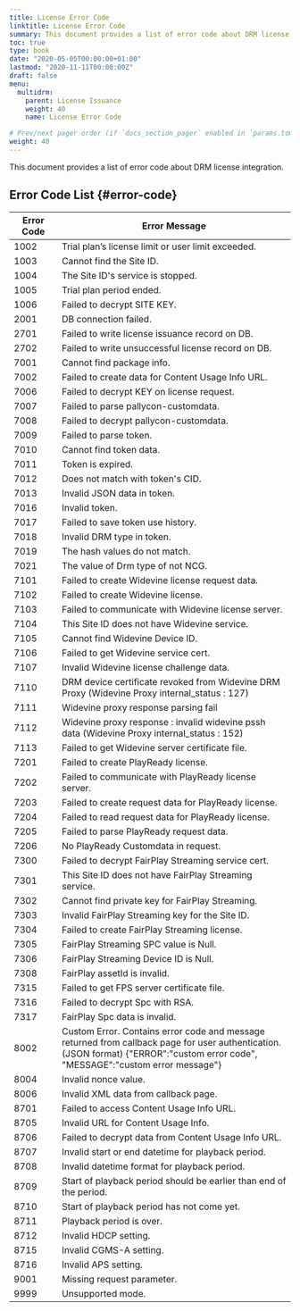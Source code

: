 ```yaml
---
title: License Error Code
linktitle: License Error Code
summary: This document provides a list of error code about DRM license integration.
toc: true
type: book
date: "2020-05-05T00:00:00+01:00"
lastmod: "2020-11-11T00:00:00Z"
draft: false
menu:
  multidrm:
    parent: License Issuance
    weight: 40
    name: License Error Code

# Prev/next pager order (if `docs_section_pager` enabled in `params.toml`)
weight: 40
---
```


This document provides a list of error code about DRM license integration.

## Error Code List {#error-code}

|<div style="width:70px">Error Code</div> |Error Message |
|---|---|
|1002 |Trial plan’s license limit or user limit exceeded. |
|1003 |Cannot find the Site ID. |
|1004 |The Site ID's service is stopped. |
|1005 |Trial plan period ended. |
|1006 |Failed to decrypt SITE KEY. |
|2001 |DB connection failed. |
|2701 |Failed to write license issuance record on DB. |
|2702 |Failed to write unsuccessful license record on DB. |
|7001 |Cannot find package info. |
|7002 |Failed to create data for Content Usage Info URL. |
|7006 |Failed to decrypt KEY on license request. |
|7007 |Failed to parse pallycon-customdata. |
|7008 |Failed to decrypt pallycon-customdata. |
|7009 |Failed to parse token. |
|7010 |Cannot find token data. |
|7011 |Token is expired. |
|7012 |Does not match with token's CID. |
|7013 |Invalid JSON data in token. |
|7016 |Invalid token. |
|7017 |Failed to save token use history. |
|7018 |Invalid DRM type in token. |
|7019 |The hash values do not match.|
|7021 |The value of Drm type of not NCG.|
|7101 |Failed to create Widevine license request data. |
|7102 |Failed to create Widevine license. |
|7103 |Failed to communicate with Widevine license server. |
|7104 |This Site ID does not have Widevine service. |
|7105 |Cannot find Widevine Device ID. |
|7106 |Failed to get Widevine service cert. |
|7107 |Invalid Widevine license challenge data. |
|7110 |DRM device certificate revoked from Widevine DRM Proxy (Widevine Proxy internal_status : 127)|
|7111 |Widevine proxy response parsing fail |
|7112 |Widevine proxy response : invalid widevine pssh data (Widevine Proxy internal_status : 152) |
|7113 |Failed to get Widevine server certificate file.|
|7201 |Failed to create PlayReady license. |
|7202 |Failed to communicate with PlayReady license server. |
|7203 |Failed to create request data for PlayReady license. |
|7204 |Failed to read request data for PlayReady license. |
|7205 |Failed to parse PlayReady request data. |
|7206 |No PlayReady Customdata in request. |
|7300 |Failed to decrypt FairPlay Streaming service cert. |
|7301 |This Site ID does not have FairPlay Streaming service. |
|7302 |Cannot find private key for FairPlay Streaming. |
|7303 |Invalid FairPlay Streaming key for the Site ID. |
|7304 |Failed to create FairPlay Streaming license. |
|7305 |FairPlay Streaming SPC value is Null. |
|7306 |FairPlay Streaming Device ID is Null. |
|7308 |FairPlay assetId is invalid.|
|7315 |Failed to get FPS server certificate file. |
|7316 |Failed to decrypt Spc with RSA.|
|7317 |FairPlay Spc data is invalid. |
|8002 |Custom Error. Contains error code and message returned from callback page for user authentication. (JSON format) {"ERROR":"custom error code", "MESSAGE":"custom error message"} |
|8004 |Invalid nonce value. |
|8006 |Invalid XML data from callback page. |
|8701 |Failed to access Content Usage Info URL. |
|8705 |Invalid URL for Content Usage Info. |
|8706 |Failed to decrypt data from Content Usage Info URL. |
|8707 |Invalid start or end datetime for playback period. |
|8708 |Invalid datetime format for playback period. |
|8709 |Start of playback period should be earlier than end of the period. |
|8710 |Start of playback period has not come yet. |
|8711 |Playback period is over. |
|8712 |Invalid HDCP setting. |
|8715 |Invalid CGMS-A setting. |
|8716 |Invalid APS setting. |
|9001 |Missing request parameter. |
|9999 |Unsupported mode. |
